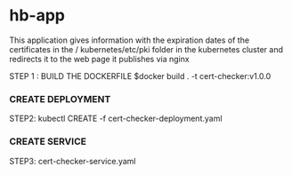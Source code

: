 # hb-app
This application gives information with the 
expiration dates of the certificates in the /
kubernetes/etc/pki folder in the kubernetes cluster 
and redirects it to the web page it publishes via nginx

STEP 1 : BUILD THE DOCKERFILE
$docker build . -t cert-checker:v1.0.0


### CREATE DEPLOYMENT 
STEP2: kubectl CREATE -f cert-checker-deployment.yaml

### CREATE SERVICE 

STEP3:  cert-checker-service.yaml
